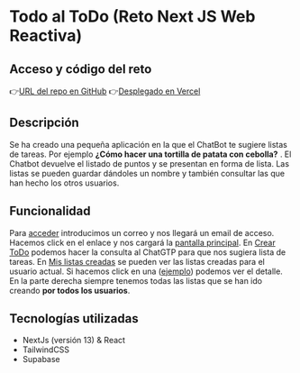 # Todo al ToDo (Reto Next JS Web Reactiva)


## Acceso y código del reto

👉[URL del repo en GitHub](https://github.com/gabrim90/webreactiva-retonextjs)
👉[Desplegado en Vercel](https://webreactiva-retonextjs.vercel.app/)

## Descripción
Se ha creado una pequeña aplicación en la que el ChatBot te sugiere listas de tareas. Por ejemplo __¿Cómo hacer una tortilla de patata con cebolla?__ . El Chatbot devuelve el listado de puntos y se presentan en forma de lista. Las listas se pueden guardar dándoles un nombre y también consultar las que han hecho los otros usuarios.

## Funcionalidad
Para [acceder](https://webreactiva-retonextjs.vercel.app) introducimos un correo y nos llegará un email de acceso. Hacemos click en el enlace y nos cargará la [pantalla principal](https://webreactiva-retonextjs.vercel.app/). En [Crear ToDo](https://webreactiva-retonextjs.vercel.app/create) podemos hacer la consulta al ChatGTP para que nos sugiera lista de tareas. En [Mis listas creadas](https://webreactiva-retonextjs.vercel.app/lists) se pueden ver las listas creadas para el usuario actual. Si hacemos click en una ([ejemplo](https://webreactiva-retonextjs.vercel.app/lists/18)) podemos ver el detalle. En la parte derecha siempre tenemos todas las listas que se han ido creando **por todos los usuarios**.

## Tecnologías utilizadas
- NextJs (versión 13) & React
- TailwindCSS
- Supabase